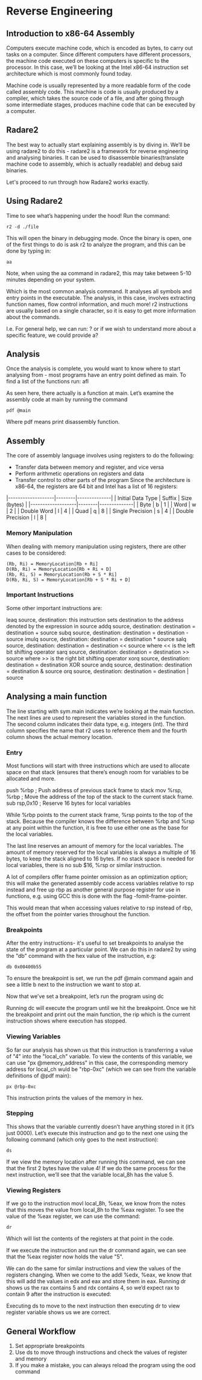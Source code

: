 # Reverse Engineering 

## Introduction to x86-64 Assembly
Computers execute machine code, which is encoded as bytes, to carry out tasks on a computer. Since different computers have different processors, the machine code executed on these computers is specific to the processor. In this case, we’ll be looking at the Intel x86-64 instruction set architecture which is most commonly found today.

Machine code is usually represented by a more readable form of the code called assembly code. This machine is code is usually produced by a compiler, which takes the source code of a file, and after going through some intermediate stages, produces machine code that can be executed by a computer.

## Radare2
The best way to actually start explaining assembly is by diving in. We’ll be using radare2 to do this - radare2 is a framework for reverse engineering and analysing binaries. It can be used to disassemble binaries(translate machine code to assembly, which is actually readable) and debug said binaries.

Let's proceed to run through how Radare2 works exactly.

## Using Radare2
Time to see what’s happening under the hood! Run the command:
	
	r2 -d ./file

This will open the binary in debugging mode. Once the binary is open, one of the first things to do is ask r2 to analyze the program, and this can be done by typing in: 

	aa

Note, when using the aa command in radare2, this may take between 5-10 minutes depending on your system.

Which is the most common analysis command. It analyses all symbols and entry points in the executable. The analysis, in this case, involves extracting function names, flow control information, and much more! r2 instructions are usually based on a single character, so it is easy to get more information about the commands.

I.e. For general help, we can run: ? or if we wish to understand more about a specific feature, we could provide a?

## Analysis 
Once the analysis is complete, you would want to know where to start analysing from - most programs have an entry point defined as main. To find a list of the functions run: afl

As seen here, there actually is a function at main. Let’s examine the assembly code at main by running the command 

	pdf @main 

Where pdf means print disassembly function.


## Assembly
The core of assembly language involves using registers to do the following:

* Transfer data between memory and register, and vice versa
* Perform arithmetic operations on registers and data
* Transfer control to other parts of the program Since the architecture is x86-64, the registers are 64 bit and Intel has a list of 16 registers:

|-------------------|--------|--------------|
| Initial Data Type | Suffix | Size (bytes) |
|-------------------|--------|--------------|
| Byte              | b      | 1            |
| Word              | w      | 2            |
| Double Word       | l      | 4            |
| Quad              | q      | 8            |
| Single Precision  | s      | 4            |
| Double Precision  | l      | 8            |

### Memory Manipulation
When dealing with memory manipulation using registers, there are other cases to be considered:

    (Rb, Ri) = MemoryLocation[Rb + Ri]
    D(Rb, Ri) = MemoryLocation[Rb + Ri + D]
    (Rb, Ri, S) = MemoryLocation(Rb + S * Ri]
    D(Rb, Ri, S) = MemoryLocation[Rb + S * Ri + D]

### Important Instructions
Some other important instructions are:

leaq source, destination: this instruction sets destination to the address denoted by the expression in source
addq source, destination: destination = destination + source
subq source, destination: destination = destination - source
imulq source, destination: destination = destination * source
salq source, destination: destination = destination << source where << is the left bit shifting operator
sarq source, destination: destination = destination >> source where >> is the right bit shifting operator
xorq source, destination: destination = destination XOR source
andq source, destination: destination = destination & source
orq source, destination: destination = destination | source

## Analysing a main function
The line starting with sym.main indicates we’re looking at the main function. The next lines are used to represent the variables stored in the function. The second column indicates their data type, e.g. integers (int). The third column specifies the name that r2 uses to reference them and the fourth column shows the actual memory location. 

### Entry 
Most functions will start with three instructions which are used to allocate space on that stack (ensures that there’s enough room for variables to be allocated and more.

push   %rbp ; Push address of previous stack frame to stack
mov    %rsp, %rbp ; Move the address of the top of the stack to the current stack frame. 
sub    rsp,0x10 ; Reserve 16 bytes for local variables

While %rbp points to the current stack frame, %rsp points to the top of the stack. Because the compiler knows the difference between %rbp and %rsp at any point within the function, it is free to use either one as the base for the local variables.

The last line reserves an amount of memory for the local variables. The amount of memory reserved for the local variables is always a multiple of 16 bytes, to keep the stack aligned to 16 bytes. If no stack space is needed for local variables, there is no sub $16, %rsp or similar instruction.

A lot of compilers offer frame pointer omission as an optimization option; this will make the generated assembly code access variables relative to rsp instead and free up rbp as another general purpose register for use in functions, e.g. using GCC this is done with the flag -fomit-frame-pointer.

This would mean that when accessing values relative to rsp instead of rbp, the offset from the pointer varies throughout the function.

### Breakpoints
After the entry instructions- it's useful to set breakpoints to analyse the state of the program at a particular point. We can do this in radare2 by using the "db" command with the hex value of the instruction, e.g:

	db 0x00400b55

To ensure the breakpoint is set, we run the pdf @main command again and see a little b next to the instruction we want to stop at.

Now that we’ve set a breakpoint, let’s run the program using dc

Running dc will execute the program until we hit the breakpoint. Once we hit the breakpoint and print out the main function, the rip which is the current instruction shows where execution has stopped.

### Viewing Variables
So far our analysis has shown us that this instruction is transferring a value of "4" into the "local_ch" variable. To view the contents of this variable, we can use "px @memory_address" in this case, the corresponding memory address for local_ch wuld be "rbp-0xc" (which we can see from the variable definitions of @pdf main):

	px @rbp-0xc

This instruction prints the values of the memory in hex.

### Stepping
This shows that the variable currently doesn’t have anything stored in it (it’s just 0000). Let’s execute this instruction and go to the next one using the following command (which only goes to the next instruction):

	ds 

If we view the memory location after running this command, we can see that the first 2 bytes have the value 4! If we do the same process for the next instruction, we’ll see that the variable local_8h has the value 5.

### Viewing Registers
If we go to the instruction movl local_8h, %eax, we know from the notes that this moves the value from local_8h to the %eax register. To see the value of the %eax register, we can use the command:

	dr 

Which will list the contents of the registers at that point in the code. 

If we execute the instruction and run the dr command again, we can see that the %eax register now holds the value "5". 

We can do the same for similar instructions and view the values of the registers changing. When we come to the addl %edx, %eax, we know that this will add the values in edx and eax and store them in eax. Running dr shows us the rax contains 5 and rdx contains 4, so we’d expect rax to contain 9 after the instruction is executed:

Executing ds to move to the next instruction then executing dr to view register variable shows us we are correct.

## General Workflow
1. Set appropriate breakpoints
2. Use ds to move through instructions and check the values of register and memory 
3. If you make a mistake, you can always reload the program using the ood command
